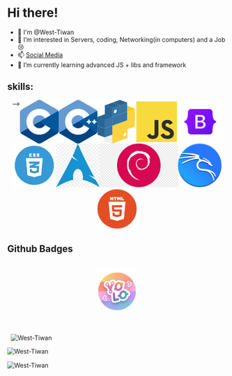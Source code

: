 # Hi there!

- 👋 I'm @West-Tiwan
- 👀 I’m interested in Servers, coding, Networking(in computers) and a Job😢
- 📫 [Social Media](./socialMedias.md)
- 🌱 I’m currently learning advanced JS + libs and framework

## skills:

<div style="display: flex; justify-content: space-around; flex-wrap: wrap; width: 100%; justify-content: center;"> -->
    <img src="./imgAssets/C_Logo.png" height="100px">
    <img src="./imgAssets/c++.png" height="100px">
    <img src="./imgAssets/python.png" height="100px">
    <img src="./imgAssets/js.png" height="100px">
    <img src="./imgAssets/62a76492bd73a4af5c5d4fb9.png" height="100px">
    <img src="./imgAssets/css-removebg-preview.png" height="100px">
    <img src="./imgAssets/png-transparent-arch-linux-tgz-linux-angle-triangle-logo-thumbnail.png" height="100px">
    <img src="./imgAssets/png-transparent-debian-arch-linux-computer-icons-desktop-linux-spiral-logo-magenta.png" height="100px">
    <img src="./imgAssets/kali.png" height="100px">
    <img src="./imgAssets/html.png" height="100px">
</div>

## Github Badges
<br>
<div style="display: flex; justify-content: space-around">
    <img src="./imgAssets/yolo.png" height="100px">
</div>
<br>
<br><p>&nbsp;
<img src="https://github-readme-stats.vercel.app/api?username=West-Tiwan&show_icons=true&locale=en&show=reviews&theme=radical" alt="West-Tiwan"></p>
<p><img src="https://github-readme-stats.vercel.app/api/top-langs/?username=West-Tiwan&theme=radical" alt="West-Tiwan"></p>
<p><img align="center" src="https://github-readme-streak-stats.herokuapp.com/?user=West-Tiwan&theme=radical" alt="West-Tiwan" /></p>
